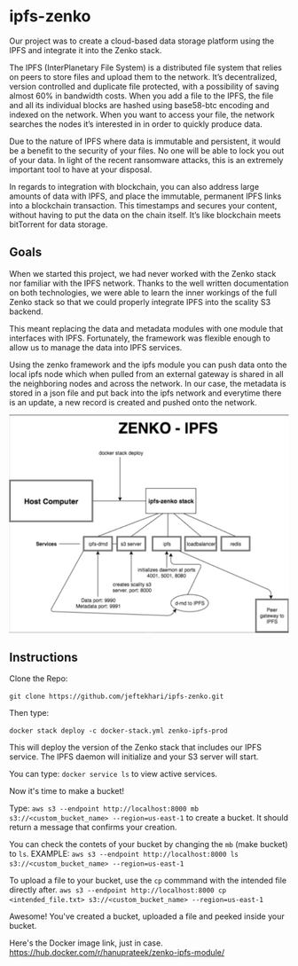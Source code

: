 # ipfs-zenko

Our project was to create a cloud-based data storage platform using the IPFS and integrate it into the Zenko stack.

The IPFS (InterPlanetary File System) is a distributed file system that relies on peers to store files and upload them to the network. It’s decentralized, version controlled and duplicate file protected, with a possibility of saving almost 60% in bandwidth costs. When you add a file to the IPFS, the file and all its individual blocks are hashed using base58-btc encoding and indexed on the network. When you want to access your file, the network searches the nodes it’s interested in in order to quickly produce data. 

Due to the nature of IPFS where data is immutable and persistent, it would be a benefit to the security of your files. No one will be able to lock you out of your data. In light of the recent ransomware attacks, this is an extremely important tool to have at your disposal.

In regards to integration with blockchain, you can also address large amounts of data with IPFS, and place the immutable, permanent IPFS links into a blockchain transaction. This timestamps and secures your content, without having to put the data on the chain itself.
It’s like blockchain meets bitTorrent for data storage.

## Goals

When we started this project, we had never worked with the Zenko stack nor familiar with the IPFS network. Thanks to the well written documentation on both technologies, we were able to learn the inner workings of the full Zenko stack so that we could properly integrate IPFS into the scality S3 backend.

This meant replacing the data and metadata modules with one module that interfaces with IPFS. Fortunately, the framework was flexible enough to allow us to manage the data into IPFS services.

Using the zenko framework and the ipfs module you can push data onto the local ipfs node which when pulled from an external gateway is shared in all the neighboring nodes and across the network. In our case, the metadata is stored in a json file and put back into the ipfs network and everytime there is an update, a new record is created and pushed onto the network.

![diagram](https://github.com/jeftekhari/ipfs-zenko/blob/master/presentation/Diagram.png "Data Flow Diagram")

## Instructions

Clone the Repo:

`git clone https://github.com/jeftekhari/ipfs-zenko.git`

Then type:

 `docker stack deploy -c docker-stack.yml zenko-ipfs-prod`
 
 This will deploy the version of the Zenko stack that includes our IPFS service.
 The IPFS daemon will initialize and your S3 server will start.
 
 You can type: `docker service ls` to view active services.
 
 Now it's time to make a bucket!
 
 Type: `aws s3 --endpoint http://localhost:8000 mb s3://<custom_bucket_name> --region=us-east-1` to create a bucket.
 It should return a message that confirms your creation.
 
 You can check the contets of your bucket by changing the `mb` (make bucket) to `ls`.
 EXAMPLE:
 `aws s3 --endpoint http://localhost:8000 ls s3://<custom_bucket_name> --region=us-east-1`
 
 To upload a file to your bucket, use the `cp` commmand with the intended file directly after.
 `aws s3 --endpoint http://localhost:8000 cp <intended_file.txt> s3://<custom_bucket_name> --region=us-east-1`
 
 Awesome! You've created a bucket, uploaded a file and peeked inside your bucket.
 
 Here's the Docker image link, just in case.
 https://hub.docker.com/r/hanuprateek/zenko-ipfs-module/
